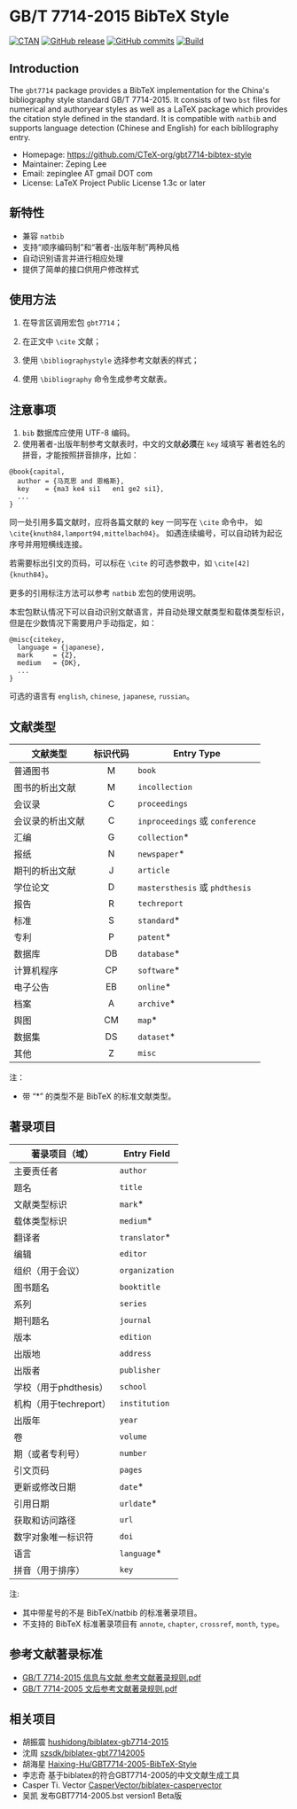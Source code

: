 # GB/T 7714-2015 BibTeX Style


[![CTAN](https://img.shields.io/ctan/v/gbt7714.svg)](https://ctan.org/pkg/gbt7714)
[![GitHub release](https://img.shields.io/github/release/CTeX-org/gbt7714-bibtex-style/all.svg)](https://github.com/CTeX-org/gbt7714-bibtex-style/releases/latest)
[![GitHub commits](https://img.shields.io/github/commits-since/CTeX-org/gbt7714-bibtex-style/latest.svg)](https://github.com/CTeX-org/gbt7714-bibtex-style/commits/master)
[![Build](https://github.com/CTeX-org/gbt7714-bibtex-style/workflows/build/badge.svg)](https://github.com/CTeX-org/gbt7714-bibtex-style/actions)


## Introduction

The `gbt7714` package provides a BibTeX implementation for the China's
bibliography style standard GB/T 7714-2015.
It consists of two `bst` files for numerical and authoryear styles as well as a
LaTeX package which provides the citation style defined in the standard.
It is compatible with `natbib` and supports language detection (Chinese
and English) for each biblilography entry.

- Homepage: https://github.com/CTeX-org/gbt7714-bibtex-style
- Maintainer: Zeping Lee
- Email: zepinglee AT gmail DOT com
- License: LaTeX Project Public License 1.3c or later

## 新特性

- 兼容 `natbib`
- 支持“顺序编码制”和“著者-出版年制”两种风格
- 自动识别语言并进行相应处理
- 提供了简单的接口供用户修改样式


## 使用方法

1. 在导言区调用宏包 `gbt7714`；

2. 在正文中 `\cite` 文献；

3. 使用 `\bibliographystyle` 选择参考文献表的样式；

4. 使用 `\bibliography` 命令生成参考文献表。


## 注意事项

1. `bib` 数据库应使用 UTF-8 编码。
2. 使用著者-出版年制参考文献表时，中文的文献**必须**在 `key` 域填写
著者姓名的拼音，才能按照拼音排序，比如：
```
@book{capital,
  author = {马克思 and 恩格斯},
  key    = {ma3 ke4 si1   en1 ge2 si1},
  ...
}
```

同一处引用多篇文献时，应将各篇文献的 key 一同写在 `\cite` 命令中，
如 `\cite{knuth84,lamport94,mittelbach04}`。
如遇连续编号，可以自动转为起讫序号并用短横线连接。

若需要标出引文的页码，可以标在 `\cite` 的可选参数中，如 `\cite[42]{knuth84}`。

更多的引用标注方法可以参考 `natbib` 宏包的使用说明。

本宏包默认情况下可以自动识别文献语言，并自动处理文献类型和载体类型标识，
但是在少数情况下需要用户手动指定，如：
```
@misc{citekey,
  language = {japanese},
  mark     = {Z},
  medium   = {DK},
  ...
}
```
可选的语言有 `english`, `chinese`, `japanese`, `russian`。


## 文献类型

文献类型         | 标识代码 | Entry Type
---              | :---:    | ---
普通图书         | M        | `book`
图书的析出文献   | M        | `incollection`
会议录           | C        | `proceedings`
会议录的析出文献 | C        | `inproceedings` 或 `conference`
汇编             | G        | `collection`\*
报纸             | N        | `newspaper`\*
期刊的析出文献   | J        | `article`
学位论文         | D        | `mastersthesis` 或 `phdthesis`
报告             | R        | `techreport`
标准             | S        | `standard`\*
专利             | P        | `patent`\*
数据库           | DB       | `database`\*
计算机程序       | CP       | `software`\*
电子公告         | EB       | `online`\*
档案             | A        | `archive`\*
舆图             | CM       | `map`\*
数据集           | DS       | `dataset`\*
其他             | Z        | `misc`

注：
- 带 “\*” 的类型不是 BibTeX 的标准文献类型。


## 著录项目

著录项目（域）         | Entry Field
---                    | ---
主要责任者             | `author`
题名                   | `title`
文献类型标识           | `mark`\*
载体类型标识           | `medium`\*
翻译者                 | `translator`\*
编辑                   | `editor`
组织（用于会议）       | `organization`
图书题名               | `booktitle`
系列                   | `series`
期刊题名               | `journal`
版本                   | `edition`
出版地                 | `address`
出版者                 | `publisher`
学校（用于phdthesis）  | `school`
机构（用于techreport） | `institution`
出版年                 | `year`
卷                     | `volume`
期（或者专利号）       | `number`
引文页码               | `pages`
更新或修改日期         | `date`\*
引用日期               | `urldate`\*
获取和访问路径         | `url`
数字对象唯一标识符     | `doi`
语言                   | `language`\*
拼音（用于排序）       | `key`

注:
- 其中带星号的不是 BibTeX/natbib 的标准著录项目。
- 不支持的 BibTeX 标准著录项目有 `annote`, `chapter`, `crossref`, `month`,
`type`。

## 参考文献著录标准

- [GB/T 7714-2015 信息与文献 参考文献著录规则.pdf](https://github.com/Haixing-Hu/GBT7714-2005-BibTeX-Style/files/153951/GBT.7714-2015.pdf)
- [GB/T 7714-2005 文后参考文献著录规则.pdf](https://github.com/Haixing-Hu/typesetting-standard/raw/master/%E5%9B%BE%E4%B9%A6%E3%80%81%E6%9C%9F%E5%88%8A%E3%80%81%E8%AE%BA%E6%96%87%E7%9A%84%E7%BC%96%E6%8E%92/%E3%80%90GB:T%207714-2005%E3%80%91%E6%96%87%E5%90%8E%E5%8F%82%E8%80%83%E6%96%87%E7%8C%AE%E8%91%97%E5%BD%95%E8%A7%84%E5%88%99.pdf)


## 相关项目

- 胡振震 [hushidong/biblatex-gb7714-2015](https://github.com/hushidong/biblatex-gb7714-2015)
- 沈周 [szsdk/biblatex-gbt77142005](https://github.com/szsdk/biblatex-gbt77142005)
- 胡海星 [Haixing-Hu/GBT7714-2005-BibTeX-Style](https://github.com/Haixing-Hu/GBT7714-2005-BibTeX-Style)
- 李志奇 基于biblatex的符合GBT7714-2005的中文文献生成工具
- Casper Ti. Vector [CasperVector/biblatex-caspervector](https://github.com/CasperVector/biblatex-caspervector)
- 吴凯 发布GBT7714-2005.bst version1 Beta版
